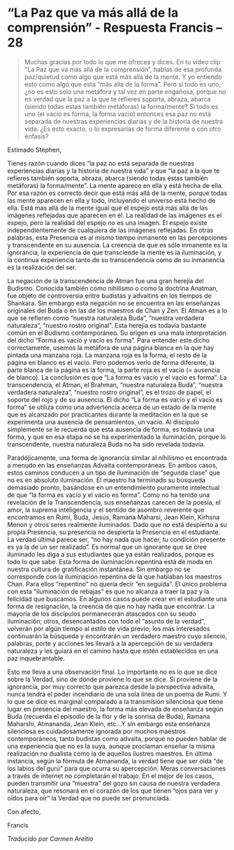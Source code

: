 # “La Paz que va más allá de la comprensión” - Respuesta Francis – 28

>Muchas gracias por todo lo que me ofreces y dices. En tu video clip “La Paz que va más allá de la comprensión”, hablas de esa profunda paz/quietud como algo que está más allá de la mente. Y yo entiendo esto como algo que está “más allá de la forma”. Pero si todo es uno, ¿no es esto solo una metáfora y tal vez en parte engañosa, porque no es verdad que la paz a la que te refieres soporta, abraza, abarca (siendo todas estas también metáforas) la forma/mente? Si todo es uno (el vacío es forma, la forma vacío) entonces esa paz no está separada de nuestras experiencias diarias y de la historia de nuestra vida. ¿Es esto exacto, o lo expresarías de forma diferente o con otro énfasis?

Estimado Stephen,

Tienes razón cuando dices “la paz no está separada de nuestras experiencias diarias y la historia de nuestra vida” y que “la paz a la que te refieres también soporta, abraza, abarca (siendo todas éstas también metáforas) la forma/mente”. La mente aparece en ella y está hecha de ella. Por esa razón es correcto decir que está más allá de la mente, porque todas las mente aparecen en ella y todo, incluyendo el universo está hecho de ella. Está mas allá de la mente igual que el espejo está más allá de las imágenes reflejadas que aparecen en él. La realidad de las imágenes es el espejo, pero la realidad del espejo no es una imagen. El espejo existe independientemente de cualquiera de las imágenes reflejadas. En otras palabras, esta Presencia es al mismo tiempo inmanente en las percepciones y transcendente en su ausencia. La creencia de que es sólo inmanente es la ignorancia, la experiencia de que transciende la mente es la iluminación, y la continua experiencia tanto de su transcendencia como de su inmanencia es la realización del ser.

La negación de la transcendencia de Atman fue una gran herejía del Budismo. Conocida también como nihilismo o como la doctrina Anatman, fue objeto de controversia entre budistas y advaitins en los tiempos de Shankara. Sin embargo esta negación no se encuentra en las enseñanzas originales del Buda o en las de los maestros de Chan y Zen. El Atman es a lo que se refieren como “nuestra naturaleza Buda”, “nuestra verdadera naturaleza”, “nuestro rostro original”. Esta herejía es todavía bastante común en el Budismo contemporáneo. Su origen es una mala interpretación del dicho “Forma es vacío y vacío es forma”. Para entender este dicho correctamente, usemos la metáfora de una página blanca en la que hay pintada una manzana roja. La manzana roja es la forma, el resto de la página en blanco es el vacío. Pero podemos verlo de forma diferente, la parte blanca de la página es la forma, la parte roja es el vacío (= ausencia de blanco). La conclusión es que “La forma es vacío y el vacío es forma”. La transcendencia, el Atman, el Brahman, “nuestra naturaleza Buda”, “nuestra verdadera naturaleza”, “nuestro rostro original”, es el trozo de papel, el soporte del rojo y de su ausencia. El dicho “La forma es vacío y el vacío es forma” se utiliza como una advertencia acerca de un estado de la mente que es alcanzado por practicantes durante la meditación en la que se experimenta una ausencia de pensamientos, un vacío. Al discípulo simplemente se le recuerda que esta ausencia de forma, es todavía una forma, y que en esa etapa no se ha experimentado la iluminación, porque lo transcendente, nuestra naturaleza Buda no ha sido revelada todavía.

Paradójicamente, una forma de ignorancia similar al nihilismo es encontrada a menudo en las enseñanzas Advaita contemporáneas. En ambos casos, estos caminos conducen a un tipo de iluminación de “segunda clase” que no es en absoluto iluminación. El maestro ha terminado su búsqueda demasiado pronto, basándose en un entendimiento puramente intelectual de que “la forma es vacío y el vacío es forma”. Como no ha tenido una revelación de la Transcendencia, sus enseñanzas carecen de la poesía, el amor, la suprema inteligencia y el sentido de asombro reverente que encontramos en Rumi, Buda, Jesús, Ramana Maharsi, Jean Klein, Kirhsna Menon y otros seres realmente iluminados. Dado que no está despierto a su propia Presencia, su presencia no despierta la Presencia en el estudiante. La verdad última parece ser, “no hay nada que hacer, tu condición presente es ya la de un ser realizado”. Es normal que un ignorante que se cree iluminado les diga a sus estudiantes que ya están realizados, porque es todo lo que sabe. Esta forma de iluminación repentina está de moda en nuestra cultura de gratificación instantánea. Sin embargo no se corresponde con la iluminación repentina de la que hablaban los maestros Chan. Para ellos “repentino” no quería decir “en seguida”. El único problema con esta “iluminación de rebajas” es que no alcanza a traer la paz y la felicidad que buscamos. En algunos casos puede crear en el estudiante una forma de resignación, la creencia de que no hay nada que encontrar. La mayoría de los discípulos permanecerán atascados con su seudo iluminación; otros, desencantados con todo el “asunto de la verdad”, volverán por algún tiempo al estilo de vida previo; los más interesados continuarán la búsqueda y encontrarán un verdadero maestro cuyo silencio, palabras, porte y acciones les llevará a la apercepción de su verdadera naturaleza y les guiará en el camino hasta que estén establecidos en una paz inquebrantable.

Esto me lleva a una observación final. Lo importante no es lo que se dice sobre la Verdad, sino de dónde proviene lo que se dice. Si proviene de la ignorancia, por muy correcto que parezca desde la perspectiva advaita, nunca tendrá el poder incendiario de una sola línea de un poema de Rumi. Y lo que se dice es marginal comparado a la transmisión silenciosa que tiene lugar en presencia del maestro, la forma más elevada de enseñanza según Buda (recuerda el episodio de la flor y de la sonrisa de Buda), Ramana Maharshi, Atmananda, Jean Klein, etc…Y sin embargo esta enseñanza silenciosa es cuidadosamente ignorada por muchos maestros contemporáneos, tanto budistas como advaita, porque no pueden hablar de una experiencia que no es la suya, aunque proclaman enseñar la misma realización no dualista como la de aquellos ilustres maestros. En última instancia, según la fórmula de Atmananda, la verdad tiene que ser oída “de los labios del gurú” para que ocurra su apercepción. Meras conversaciones a través de internet no completarán el trabajo. En el mejor de los casos, pueden transmitir una “muestra” del gozo sin causa de nuestra verdadera naturaleza, que resonará en el corazón de los que tienen “ojos para ver y oídos para oír” la Verdad que no puede ser pronunciada.

Con afecto,

Francis

_Traducido por Carmen Areitio_